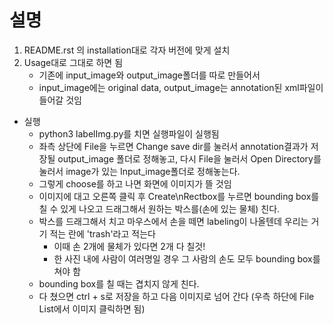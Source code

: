 # 설명

1. README.rst 의 installation대로 각자 버전에 맞게 설치
2. Usage대로 그대로 하면 됨
   - 기존에 input_image와 output_image폴더를 따로 만들어서
   - input_image에는 original data, output_image는 annotation된 xml파일이 들어갈 것임

- 실행
  - python3 labelImg.py를 치면 실행파일이 실행됨
  - 좌측 상단에 File을 누르면 Change save dir를 눌러서 annotation결과가 저장될 output_image 폴더로 정해놓고, 다시 File을 눌러서 Open Directory를 눌러서 image가 있는 Input_image폴더로 정해놓는다.
  - 그렇게 choose를 하고 나면 화면에 이미지가 뜰 것임
  - 이미지에 대고 오른쪽 클릭 후 Create\nRectbox를 누르면 bounding box를 칠 수 있게 나오고 드래그해서 원하는 박스를(손에 있는 물체) 친다.
  - 박스를 드래그해서 치고 마우스에서 손을 떼면 labeling이 나올텐데 우리는 거기 적는 란에 'trash'라고 적는다
    - 이때 손 2개에 물체가 있다면 2개 다 칠것! 
    - 한 사진 내에 사람이 여러명일 경우 그 사람의 손도 모두 bounding box를 쳐야 함
  - bounding box를 칠 때는 겹치지 않게 친다.
  - 다 쳤으면 ctrl + s로 저장을 하고 다음 이미지로 넘어 간다 (우측 하단에 File List에서 이미지 클릭하면 됨)